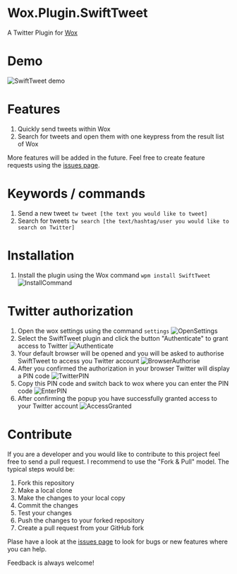# Wox.Plugin.SwiftTweet 
A Twitter Plugin for [Wox](https://github.com/Wox-launcher/Wox)

Demo
=========

![SwiftTweet demo](http://i.imgur.com/30mTdCK.gif)

Features
=========
1. Quickly send tweets within Wox
2. Search for tweets and open them with one keypress from the result list of Wox

More features will be added in the future. Feel free to create feature requests using the [issues page](https://github.com/NCiher/Wox.Plugin.SwiftTweet/issues).

Keywords / commands
=========
1. Send a new tweet `tw tweet [the text you would like to tweet]` 
2. Search for tweets `tw search [the text/hashtag/user you would like to search on Twitter]` 

Installation
=========
1. Install the plugin using the Wox command `wpm install SwiftTweet`
![InstallCommand](http://i.imgur.com/9whs7ED.png)

Twitter authorization
=========
1. Open the wox settings using the command `settings`
![OpenSettings](http://i.imgur.com/2PUfGPk.png)
2. Select the SwiftTweet plugin and click the button "Authenticate" to grant access to Twitter
![Authenticate](http://i.imgur.com/Ft1hRoI.png)
3. Your default browser will be opened and you will be asked to authorise SwiftTweet to access you Twitter account
![BrowserAuthorise](http://i.imgur.com/ngQVjy6.png)
4. After you confirmed the authorization in your browser Twitter will display a PIN code
![TwitterPIN](http://i.imgur.com/MTJFSXP.png)
5. Copy this PIN code and switch back to wox where you can enter the PIN code
![EnterPIN](http://i.imgur.com/qJpsOCK.png)
6. After confirming the popup you have successfully granted access to your Twitter account
![AccessGranted](http://i.imgur.com/maXGMWt.png)

Contribute
=========
If you are a developer and you would like to contribute to this project feel free to send a pull request. I recommend to use the "Fork & Pull" model. The typical steps would be:
1. Fork this repository
2. Make a local clone
3. Make the changes to your local copy
4. Commit the changes
5. Test your changes
6. Push the changes to your forked repository
7. Create a pull request from your GitHub fork

Plase have a look at the [issues page](https://github.com/NCiher/Wox.Plugin.SwiftTweet/issues) to look for bugs or new features where you can help.

Feedback is always welcome!
